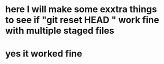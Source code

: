 # here I will make some exxtra things to see if "git reset HEAD " work fine with multiple staged files 
# yes it worked fine 